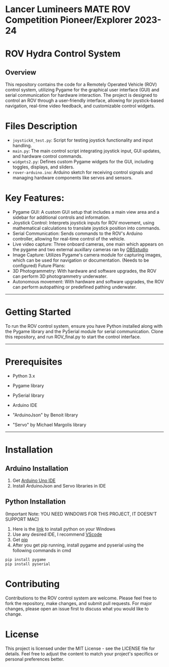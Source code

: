 # Lancer Lumineers MATE ROV Competition Pioneer/Explorer 2023-24

# ROV Hydra Control System 

## Overview
This repository contains the code for a Remotely Operated Vehicle (ROV) control system, utilizing Pygame for the graphical user interface (GUI) and serial communication for hardware interaction. The project is designed to control an ROV through a user-friendly interface, allowing for joystick-based navigation, real-time video feedback, and customizable control widgets.

# Files Description
- `joystickX_test.py`: Script for testing joystick functionality and input handling.
- `main.py`: The main control script integrating joystick input, GUI updates, and hardware control commands.
- `widgets2.py`: Defines custom Pygame widgets for the GUI, including toggles, displays, and sliders.
- `rover-arduino.ino`: Arduino sketch for receiving control signals and managing hardware components like servos and sensors.

# Key Features:
- Pygame GUI: A custom GUI setup that includes a main view area and a sidebar for additional controls and information.
- Joystick Control: Interprets joystick inputs for ROV movement, using mathematical calculations to translate joystick position into commands.
- Serial Communication: Sends commands to the ROV's Arduino controller, allowing for real-time control of the vehicle.
- Live video capture: Three onboard cameras, one main which appears on the pygame and two external auxillary cameras ran by [OBSstudio](https://obsproject.com/download)
- Image Capture: Utilizes Pygame's camera module for capturing images, which can be used for navigation or documentation. (Needs to be configured)
Future Plans:
- 3D Photogrammetry: With hardware and software upgrades, the ROV can perform 3D photogrammetry underwater. 
- Autonomous movement: With hardware and software upgrades, the ROV can perform autopathing or predefined pathing underwater.
---

# Getting Started
To run the ROV control system, ensure you have Python installed along with the Pygame library and the PySerial module for serial communication. Clone this repository, and run ROV_final.py to start the control interface.

---

# Prerequisites
- Python 3.x
- Pygame library
- PySerial library
  
- Arduino IDE
- "ArduinoJson" by Benoit library
- "Servo" by Michael Margolis library

---
# Installation

## Arduino Installation
1. Get [Arduino Uno IDE](https://www.arduino.cc/en/software)
2. Install ArduinoJson and Servo libraries in IDE
## Python Installation
(Important Note: YOU NEED WINDOWS FOR THIS PROJECT, IT DOESN'T SUPPORT MAC)
1. Here is the [link](https://www.geeksforgeeks.org/how-to-install-python-on-windows/) to install python on your Windows
2. Use any desired IDE, I recommend [VScode](https://code.visualstudio.com/download)
3. Get [pip](https://www.geeksforgeeks.org/how-to-install-pip-on-windows/)
4. After you get pip running, install pygame and pyserial using the following commands in cmd
```
pip install pygame
pip install pyserial
```

# Contributing
Contributions to the ROV control system are welcome. Please feel free to fork the repository, make changes, and submit pull requests. For major changes, please open an issue first to discuss what you would like to change.

# License
This project is licensed under the MIT License - see the LICENSE file for details.
Feel free to adjust the content to match your project's specifics or personal preferences better.
